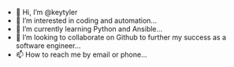 - 👋 Hi, I’m @keytyler
- 👀 I’m interested in coding and automation...
- 🌱 I’m currently learning Python and Ansible...
- 💞️ I’m looking to collaborate on Github to further my success as a software engineer...
- 📫 How to reach me by email or phone...

<!---
keytyler/keytyler is a ✨ special ✨ repository because its `README.md` (this file) appears on your GitHub profile.
You can click the Preview link to take a look at your changes.
--->
